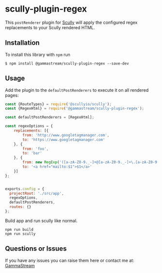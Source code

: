 # scully-plugin-regex

This `postRenderer` plugin for [Scully](http://scully.io/) will apply the configured regex replacements to your Scully rendered HTML.

## Installation

To install this library with `npm` run

```
$ npm install @gammastream/scully-plugin-regex --save-dev
```

## Usage

Add the plugin to the `defaultPostRenderers` to execute it on all rendered pages:

```js
const {RouteTypes} = require('@scullyio/scully');
const {RegexHtml} = require('@gammastream/scully-plugin-regex');

const defaultPostRenderers = [RegexHtml];

const regexOptions = {
    replacements: [{
        from: 'http://www.googletagmanager.com',
        to: 'https://www.googletagmanager.com'
    }, {
        from: 'foo',
        to: 'bar'
    }, {
        from: new RegExp('([a-zA-Z0-9._-]+@[a-zA-Z0-9._-]+\.[a-zA-Z0-9._-]+)', 'gi'),
        to: '<a href="mailto:$1">$1</a>'
    }]
};


exports.config = {
  projectRoot: './src/app',
  regexOptions,
  defaultPostRenderers,
  routes: {}
};
```

Build app and run scully like normal.

```shell script
npm run build
npm run scully
```

## Questions or Issues

If you have any issues you can raise them here or contact me at: [GammaStream](https://gamma.stream)
